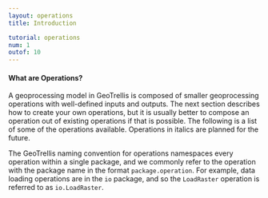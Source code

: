 ```yaml
---
layout: operations
title: Introduction

tutorial: operations
num: 1
outof: 10
---
```


#### What are Operations?

A geoprocessing model in GeoTrellis is composed of smaller geoprocessing
operations with  well-defined inputs and outputs.  The next section describes
how to create your own operations, but it is usually better to compose an
operation out of existing operations if that is possible.  The following is a
list of some of the operations available.  Operations in italics are planned
for the future.

The GeoTrellis naming convention for operations namespaces every operation
within a single package, and we commonly refer to the operation with the
package name in the format `package.operation`.  For example, data loading
operations are in the `io` package, and so the `LoadRaster` operation is
referred to as `io.LoadRaster`.
